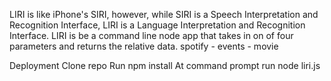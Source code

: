 LIRI is like iPhone's SIRI, however, while SIRI is a Speech Interpretation and Recognition Interface, LIRI is a Language Interpretation and Recognition Interface. LIRI is be a command line node app that takes in on of four parameters and returns the relative data.
 spotify - events - movie

Deployment
Clone repo
Run npm install
At command prompt run node liri.js <pass in an instruction from above>